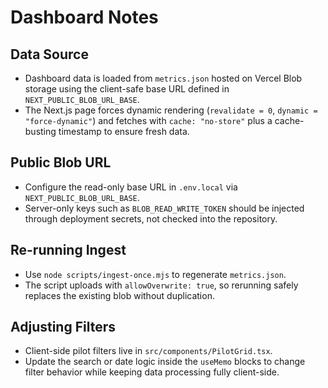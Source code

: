 # Dashboard Notes

## Data Source
- Dashboard data is loaded from `metrics.json` hosted on Vercel Blob storage using the client-safe base URL defined in `NEXT_PUBLIC_BLOB_URL_BASE`.
- The Next.js page forces dynamic rendering (`revalidate = 0`, `dynamic = "force-dynamic"`) and fetches with `cache: "no-store"` plus a cache-busting timestamp to ensure fresh data.

## Public Blob URL
- Configure the read-only base URL in `.env.local` via `NEXT_PUBLIC_BLOB_URL_BASE`.
- Server-only keys such as `BLOB_READ_WRITE_TOKEN` should be injected through deployment secrets, not checked into the repository.

## Re-running Ingest
- Use `node scripts/ingest-once.mjs` to regenerate `metrics.json`.
- The script uploads with `allowOverwrite: true`, so rerunning safely replaces the existing blob without duplication.

## Adjusting Filters
- Client-side pilot filters live in `src/components/PilotGrid.tsx`.
- Update the search or date logic inside the `useMemo` blocks to change filter behavior while keeping data processing fully client-side.
